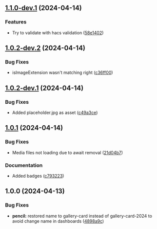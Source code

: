 ## [1.1.0-dev.1](https://github.com/kadaan/gallery-card/compare/v1.0.2-dev.2...v1.1.0-dev.1) (2024-04-14)


### Features

* Try to validate with hacs validation ([58e1402](https://github.com/kadaan/gallery-card/commit/58e1402c10fc7c15d80598fc5e4c72ecb1b48080))

## [1.0.2-dev.2](https://github.com/kadaan/gallery-card/compare/v1.0.2-dev.1...v1.0.2-dev.2) (2024-04-14)


### Bug Fixes

* isImageExtension wasn't matching right ([c36ff00](https://github.com/kadaan/gallery-card/commit/c36ff00410d265fd65436cdd2478b491c6b97df4))

## [1.0.2-dev.1](https://github.com/kadaan/gallery-card/compare/v1.0.1...v1.0.2-dev.1) (2024-04-14)


### Bug Fixes

* Added placeholder.jpg as asset ([c49a3ce](https://github.com/kadaan/gallery-card/commit/c49a3ce0ec9277b5e60f480ced01572a674b6e6a))

## [1.0.1](https://github.com/kadaan/gallery-card/compare/v1.0.0...v1.0.1) (2024-04-14)


### Bug Fixes

* Media files not loading due to await removal ([21d04b7](https://github.com/kadaan/gallery-card/commit/21d04b7bb0cff8caa95332eba29172bba0bf184d))


### Documentation

* Added badges ([c793223](https://github.com/kadaan/gallery-card/commit/c79322334feaa8be1187decb8afeeb26d9612520))

## 1.0.0 (2024-04-13)


### Bug Fixes

* **pencil:** restored name to gallery-card instead of gallery-card-2024 to avoid change name in dashboards ([4898a9c](https://github.com/kadaan/gallery-card/commit/4898a9cc69c4e96d8d867ea37772b6fd12080eb8))
